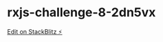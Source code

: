 # rxjs-challenge-8-2dn5vx

[Edit on StackBlitz ⚡️](https://stackblitz.com/edit/rxjs-challenge-8-2dn5vx)